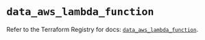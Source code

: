 # `data_aws_lambda_function`

Refer to the Terraform Registry for docs: [`data_aws_lambda_function`](https://registry.terraform.io/providers/hashicorp/aws/6.4.0/docs/data-sources/lambda_function).
